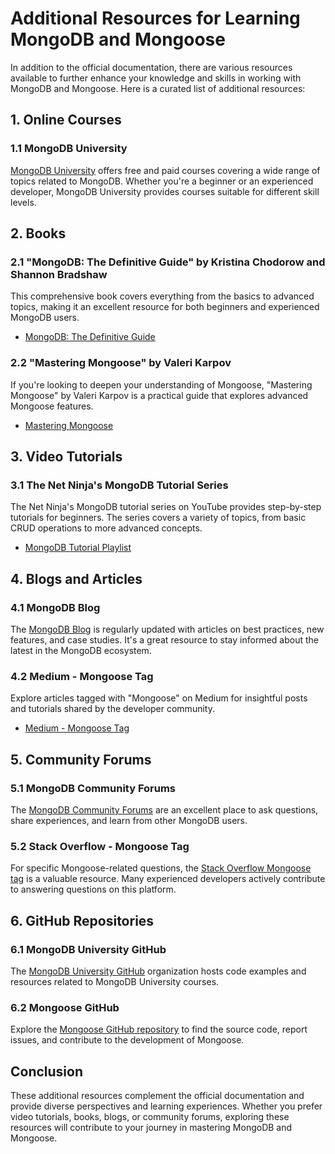 # Additional Resources for Learning MongoDB and Mongoose

In addition to the official documentation, there are various resources available to further enhance your knowledge and skills in working with MongoDB and Mongoose. Here is a curated list of additional resources:

## 1. Online Courses

### 1.1 MongoDB University

[MongoDB University](https://university.mongodb.com/) offers free and paid courses covering a wide range of topics related to MongoDB. Whether you're a beginner or an experienced developer, MongoDB University provides courses suitable for different skill levels.

## 2. Books

### 2.1 "MongoDB: The Definitive Guide" by Kristina Chodorow and Shannon Bradshaw

This comprehensive book covers everything from the basics to advanced topics, making it an excellent resource for both beginners and experienced MongoDB users.

- [MongoDB: The Definitive Guide](https://www.oreilly.com/library/view/mongodb-the-definitive/9781491954461/)

### 2.2 "Mastering Mongoose" by Valeri Karpov

If you're looking to deepen your understanding of Mongoose, "Mastering Mongoose" by Valeri Karpov is a practical guide that explores advanced Mongoose features.

- [Mastering Mongoose](https://masteringjs.io/mongoose)

## 3. Video Tutorials

### 3.1 The Net Ninja's MongoDB Tutorial Series

The Net Ninja's MongoDB tutorial series on YouTube provides step-by-step tutorials for beginners. The series covers a variety of topics, from basic CRUD operations to more advanced concepts.

- [MongoDB Tutorial Playlist](https://www.youtube.com/playlist?list=PL4cUxeGkcC9jpvoYriLI0bY8DOgWZfi6u)

## 4. Blogs and Articles

### 4.1 MongoDB Blog

The [MongoDB Blog](https://www.mongodb.com/blog) is regularly updated with articles on best practices, new features, and case studies. It's a great resource to stay informed about the latest in the MongoDB ecosystem.

### 4.2 Medium - Mongoose Tag

Explore articles tagged with "Mongoose" on Medium for insightful posts and tutorials shared by the developer community.

- [Medium - Mongoose Tag](https://medium.com/tag/mongoose)

## 5. Community Forums

### 5.1 MongoDB Community Forums

The [MongoDB Community Forums](https://www.mongodb.com/community/forums) are an excellent place to ask questions, share experiences, and learn from other MongoDB users.

### 5.2 Stack Overflow - Mongoose Tag

For specific Mongoose-related questions, the [Stack Overflow Mongoose tag](https://stackoverflow.com/questions/tagged/mongoose) is a valuable resource. Many experienced developers actively contribute to answering questions on this platform.

## 6. GitHub Repositories

### 6.1 MongoDB University GitHub

The [MongoDB University GitHub](https://github.com/mongodb-university) organization hosts code examples and resources related to MongoDB University courses.

### 6.2 Mongoose GitHub

Explore the [Mongoose GitHub repository](https://github.com/Automattic/mongoose) to find the source code, report issues, and contribute to the development of Mongoose.

## Conclusion

These additional resources complement the official documentation and provide diverse perspectives and learning experiences. Whether you prefer video tutorials, books, blogs, or community forums, exploring these resources will contribute to your journey in mastering MongoDB and Mongoose.
